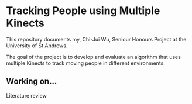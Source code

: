 Tracking People using Multiple Kinects
=======================

This repository documents my, Chi-Jui Wu, Seniour Honours Project at the University of St Andrews.

The goal of the project is to develop and evaluate an algorithm that uses multiple Kinects to track moving people in different environments.

## Working on...

Literature review